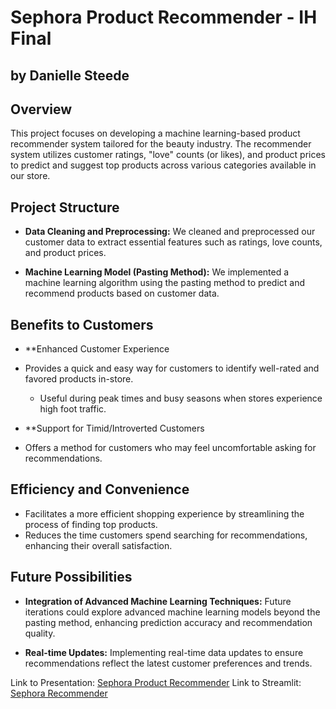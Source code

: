 # Sephora Product Recommender - IH Final
## by Danielle Steede

## Overview
This project focuses on developing a machine learning-based product recommender system tailored for the beauty industry. The recommender system utilizes customer ratings, "love" counts (or likes), and product prices to predict and suggest top products across various categories available in our store.

## Project Structure
- **Data Cleaning and Preprocessing:** We cleaned and preprocessed our customer data to extract essential features such as ratings, love counts, and product prices.
  
- **Machine Learning Model (Pasting Method):** We implemented a machine learning algorithm using the pasting method to predict and recommend products based on customer data.

## Benefits to Customers

- **Enhanced Customer Experience

- Provides a quick and easy way for customers to identify well-rated and favored products in-store.
  - Useful during peak times and busy seasons when stores experience high foot traffic.

- **Support for Timid/Introverted Customers

- Offers a method for customers who may feel uncomfortable asking for recommendations.

## Efficiency and Convenience

- Facilitates a more efficient shopping experience by streamlining the process of finding top products.
- Reduces the time customers spend searching for recommendations, enhancing their overall satisfaction.

## Future Possibilities
- **Integration of Advanced Machine Learning Techniques:** Future iterations could explore advanced machine learning models beyond the pasting method, enhancing prediction accuracy and recommendation quality.
  
- **Real-time Updates:** Implementing real-time data updates to ensure recommendations reflect the latest customer preferences and trends.

Link to Presentation:  [Sephora Product Recommender](https://docs.google.com/presentation/d/1UNFjWFS6vpM6ZqR-cqcCAoXFdTas6bTH9AH89xf0Gj8/edit?usp=sharing)
Link to Streamlit:  [Sephora Recommender](https://sephorarecommender.streamlit.app)
